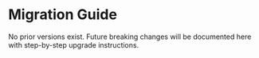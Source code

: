 # Migration Guide

No prior versions exist. Future breaking changes will be documented here with step-by-step upgrade instructions.

